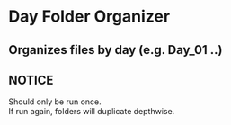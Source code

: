 # Day Folder Organizer

## Organizes files by day \(e.g. Day_01 ..\)

## NOTICE

Should only be run once.  
If run again, folders will duplicate depthwise.
